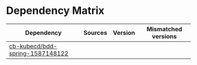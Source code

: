# Dependency Matrix

Dependency | Sources | Version | Mismatched versions
---------- | ------- | ------- | -------------------
[cb-kubecd/bdd-spring-1587148122](https://github.com/cb-kubecd/bdd-spring-1587148122.git) |  | []() | 
